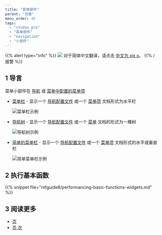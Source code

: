 ```yaml
---
title: "菜单部件"
parent: "页面"
menu_order: 45
tags:
  - "studio pro"
  - "菜单部件"
  - "navigation"
  - "小部件"
---
```


{{% alert type="info" %}}
<img src="attachments/chinese-translation/china.png" style="display: inline-block; margin: 0" /> 对于简体中文翻译，请点击 [中文为 xix x](https://cdn.mendix.tencent-cloud.com/documentation/refguide8/menu-widgets.pdf)。
{{% /报警 %}}

## 1 导言

菜单小部件在 [导航](navigation) 或 [菜单中配置的菜单项](menu)

* [菜单栏](menu-bar) - 显示一个 [导航配置文件](navigation#profiles) 或一个 [菜单项](menu) 文档形式为水平栏

    ![菜单栏示例](attachments/menu-widgets/menu-bar-example.png)

* [导航树](navigation-tree) - 显示一个 [导航配置文件](navigation#profiles) 或一个 [菜单](menu) 文档的形式为一棵树

    ![导航树示例](attachments/menu-widgets/navigation-tree-example.png)

* [简单的菜单栏](simple-menu-bar) - 显示一个 [导航配置文件](navigation#profiles) 或一个 [菜单项](menu) 文档形式的水平或垂直栏

    ![简单菜单栏示例](attachments/menu-widgets/simple-menu-bar-example.png)


## 2 执行基本函数

{{% snippet file="refguide8/performancing-basic-functions-widgets.md" %}}

## 3 阅读更多

* [页](page)
* [页 次](页面)